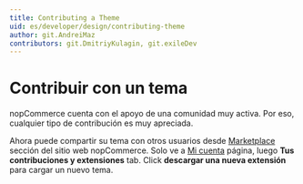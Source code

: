 ```yaml
---
title: Contributing a Theme
uid: es/developer/design/contributing-theme
author: git.AndreiMaz
contributors: git.DmitriyKulagin, git.exileDev
---
```


# Contribuir con un tema

nopCommerce cuenta con el apoyo de una comunidad muy activa. Por eso, cualquier tipo de contribución es muy apreciada.

Ahora puede compartir su tema con otros usuarios desde [Marketplace](https://www.nopcommerce.com/marketplace) sección del sitio web nopCommerce.
Solo ve a [Mi cuenta](https://www.nopcommerce.com/customer/info) página, luego **Tus contribuciones y extensiones** tab. Click **descargar una nueva extensión** para cargar un nuevo tema.
